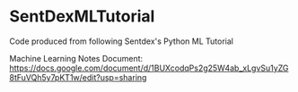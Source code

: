 # SentDexMLTutorial
Code produced from following Sentdex's Python ML Tutorial

Machine Learning Notes Document:
https://docs.google.com/document/d/1BUXcodqPs2g25W4ab_xLgvSu1yZG8tFuVQh5y7pKT1w/edit?usp=sharing
